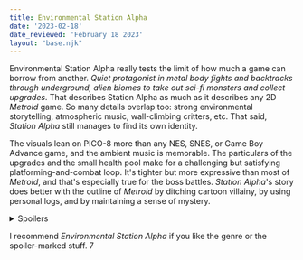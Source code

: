 ```yaml
---
title: Environmental Station Alpha
date: '2023-02-18'
date_reviewed: 'February 18 2023'
layout: "base.njk"
---
```


Environmental Station Alpha really tests the limit of how much a game can borrow from another. *Quiet protagonist in metal body fights and backtracks through underground, alien biomes to take out  sci-fi monsters and collect upgrades*. That describes Station Alpha as much as it describes any 2D *Metroid* game. So many details overlap too: strong environmental storytelling, atmospheric music, wall-climbing critters, etc. That said, *Station Alpha* still manages to find its own identity.

The visuals lean on PICO-8 more than any NES, SNES, or Game Boy Advance game, and the ambient music is memorable. The particulars of the upgrades and the small health pool make for a challenging but satisfying platforming-and-combat loop. It's tighter but more expressive than most of *Metroid*, and that's especially true for the boss battles. *Station Alpha*'s story does better with the outline of *Metroid* by ditching cartoon villainy, by using personal logs, and by maintaining a sense of mystery.

<details>
<summary>Spoilers</summary>
There are a lot of secrets and cryptic sequences that match stuff found in *Fez and Tunic*; the kind of thing internet communities froth over. They lead to substantial world-building information and optional content. I could only stomach some of it. To do it all would mean many hours figuring things out or tediously following a written guide.
</details>

I recommend *Environmental Station Alpha* if you like the genre or the spoiler-marked stuff. 7 
